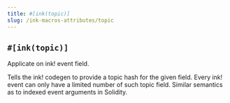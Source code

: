 ```yaml
---
title: #[ink(topic)]
slug: /ink-macros-attributes/topic
---
```


## `#[ink(topic)]` 

Applicate on ink! event field. 

Tells the ink! codegen to provide a topic hash for the given field. Every ink! event can only have a limited number of such topic field. Similar semantics as to indexed event arguments in Solidity. 
